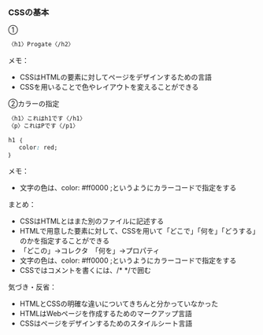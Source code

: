 ### CSSの基本

①
```html
〈h1〉Progate〈/h2〉
```
メモ：
- CSSはHTMLの要素に対してページをデザインするための言語
- CSSを用いることで色やレイアウトを変えることができる

②カラーの指定
```html
〈h1〉これはh1です〈/h1〉
〈p〉これはPです〈/p1〉
```
```css
h1 ｛
   color: red;
｝
```
 メモ：
- 文字の色は、color: #ff0000 ;というようにカラーコードで指定をする

まとめ：
- CSSはHTMLとはまた別のファイルに記述する
- HTMLで用意した要素に対して、CSSを用いて「どこで」「何を」「どうする」のかを指定することができる
- 「どこの」→コレクタ　「何を」→プロパティ
- 文字の色は、color: #ff0000 ;というようにカラーコードで指定をする
- CSSではコメントを書くには、/* */で囲む

気づき・反省：
- HTMLとCSSの明確な違いについてきちんと分かっていなかった
- HTMLはWebページを作成するためのマークアップ言語
- CSSはページをデザインするためのスタイルシート言語